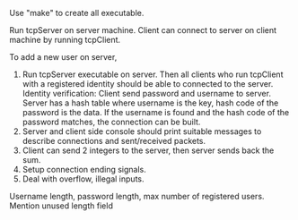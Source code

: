 Use "make" to create all executable.



Run tcpServer on server machine. Client can connect to server on client machine 
by running tcpClient.

To add a new user on server, 

1. Run tcpServer executable on server. Then all clients who run tcpClient with
a registered identity should be able to connected to the server. Identity 
verification: Client send password and username to server. Server has a hash 
table where username is the key, hash code of the password is the data. If the 
username is found and the hash code of the password matches, the connection can
be built.
2. Server and client side console should print suitable messages to describe 
connections and sent/received packets.
3. Client can send 2 integers to the server, then server sends back the sum.
4. Setup connection ending signals.
5. Deal with overflow, illegal inputs. 


Username length, password length, max number of registered users.
Mention unused length field

